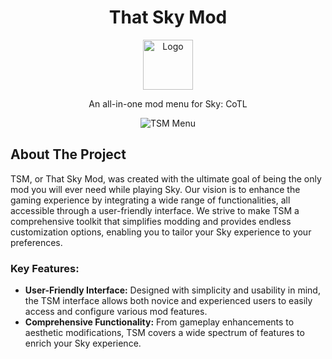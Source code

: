 <a id="readme-top"></a>

<div align="center">
  <!-- PROJECT LOGO -->
  <h1>That Sky Mod</h1>
  <a href="https://github.com/TheSR007/That_Sky_Mod">
    <img src="https://i.imgur.com/YrWC7Tz.jpeg" alt="Logo" width="80" height="80">
  </a>
  <p align="center">
    An all-in-one mod menu for Sky: CoTL
    <br />
  </p>

  <!-- SOFTWARE IMAGE -->
  <img src="https://i.imgur.com/l3VNUpc.png" alt="TSM Menu">
</div>

## About The Project

TSM, or That Sky Mod, was created with the ultimate goal of being the only mod you will ever need while playing Sky. Our vision is to enhance the gaming experience by integrating a wide range of functionalities, all accessible through a user-friendly interface. We strive to make TSM a comprehensive toolkit that simplifies modding and provides endless customization options, enabling you to tailor your Sky experience to your preferences.

### Key Features:
- **User-Friendly Interface:** Designed with simplicity and usability in mind, the TSM interface allows both novice and experienced users to easily access and configure various mod features.
- **Comprehensive Functionality:** From gameplay enhancements to aesthetic modifications, TSM covers a wide spectrum of features to enrich your Sky experience.

